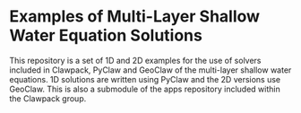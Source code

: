 # Examples of Multi-Layer Shallow Water Equation Solutions

This repository is a set of 1D and 2D examples for the use of solvers included in Clawpack, PyClaw and GeoClaw of the multi-layer shallow water equations.  1D solutions are written using PyClaw and the 2D versions use GeoClaw.  This is also a submodule of the apps repository included within the Clawpack group.
